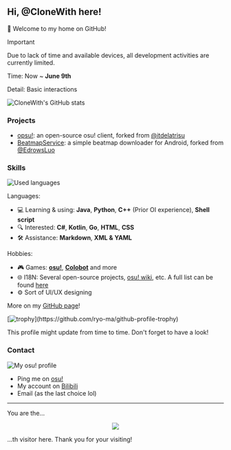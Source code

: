 ## Hi, @CloneWith here!

👋 Welcome to my home on GitHub!

> [!IMPORTANT]
> Due to lack of time and available devices, all development activities are currently limited.
> 
> Time: Now ~ **June 9th**
>
> Detail: Basic interactions

![CloneWith's GitHub stats](https://github-readme-stats.vercel.app/api?username=CloneWith&show_icons=true)

### Projects

- [opsu!](https://github.com/clonewith/opsu): an open-source osu! client, forked from [@itdelatrisu](https://github.com/itdelatrisu)
- [BeatmapService](https://github.com/clonewith/beatmapservice): a simple beatmap downloader for Android, forked from [@EdrowsLuo](https://github.com/EdrowsLuo)

### Skills

![Used languages](https://github-readme-stats.vercel.app/api/top-langs/?username=CloneWith&layout=compact&langs_count=7)

Languages:

- 💻 Learning & using: **Java**, **Python**, **C++** (Prior OI experience), **Shell script**
- 🔍 Interested: **C#**, **Kotlin**, **Go**, **HTML**, **CSS**
- 🛠️ Assistance: **Markdown**, **XML & YAML**

Hobbies:

- 🎮 Games: **[osu!](https://osu.ppy.sh)**, **[Colobot](https://colobot.info)** and more
- 🌐 I18N: Several open-source projects, [osu! wiki](https://github.com/ppy/osu-wiki), etc. A full list can be found [here](https://clonewith.github.io/translation/log)
- ⚙️ Sort of UI/UX designing

More on my [GitHub page](https://clonewith.github.io)!

[![trophy](https://github-profile-trophy.vercel.app/?username=CloneWith&theme=onestar&no-frame=true&rank=-?)](https://github.com/ryo-ma/github-profile-trophy)

This profile might update from time to time. Don't forget to have a look!

### Contact

![My osu! profile](https://osekai.net/profiles/img/banner.svg?id=30973609)

- Ping me on [osu!](https://osu.ppy.sh/users/30973609)
- My account on [Bilibili](https://space.bilibili.com/2046252132)
- Email (as the last choice lol)

---

You are the...
<p align="center"><img align="center" src="https://profile-counter.glitch.me/{CloneWith}/count.svg" /></p> 
...th visitor here. Thank you for your visiting!
